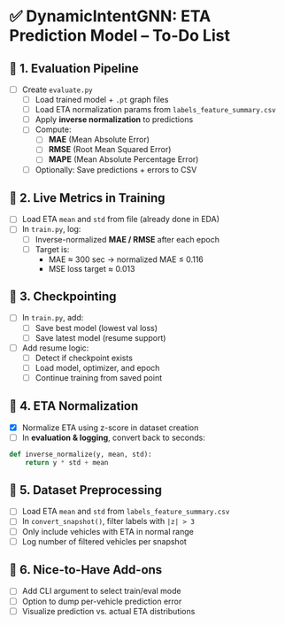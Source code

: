 # ✅ DynamicIntentGNN: ETA Prediction Model – To-Do List

## 🔹 1. Evaluation Pipeline
- [ ] Create `evaluate.py`
  - [ ] Load trained model + `.pt` graph files
  - [ ] Load ETA normalization params from `labels_feature_summary.csv`
  - [ ] Apply **inverse normalization** to predictions
  - [ ] Compute:
    - [ ] **MAE** (Mean Absolute Error)
    - [ ] **RMSE** (Root Mean Squared Error)
    - [ ] **MAPE** (Mean Absolute Percentage Error)
  - [ ] Optionally: Save predictions + errors to CSV

## 🔹 2. Live Metrics in Training
- [ ] Load ETA `mean` and `std` from file (already done in EDA)
- [ ] In `train.py`, log:
  - [ ] Inverse-normalized **MAE / RMSE** after each epoch
  - [ ] Target is:
    - MAE ≈ 300 sec → normalized MAE ≤ 0.116
    - MSE loss target ≈ 0.013

## 🔹 3. Checkpointing
- [ ] In `train.py`, add:
  - [ ] Save best model (lowest val loss)
  - [ ] Save latest model (resume support)
- [ ] Add resume logic:
  - [ ] Detect if checkpoint exists
  - [ ] Load model, optimizer, and epoch
  - [ ] Continue training from saved point

## 🔹 4. ETA Normalization
- [x] Normalize ETA using z-score in dataset creation
- [ ] In **evaluation & logging**, convert back to seconds:
```python
def inverse_normalize(y, mean, std):
    return y * std + mean
```

## 🔹 5. Dataset Preprocessing
- [ ] Load ETA `mean` and `std` from `labels_feature_summary.csv`
- [ ] In `convert_snapshot()`, filter labels with `|z| > 3`
- [ ] Only include vehicles with ETA in normal range
- [ ] Log number of filtered vehicles per snapshot

## 🔹 6. Nice-to-Have Add-ons
- [ ] Add CLI argument to select train/eval mode
- [ ] Option to dump per-vehicle prediction error
- [ ] Visualize prediction vs. actual ETA distributions